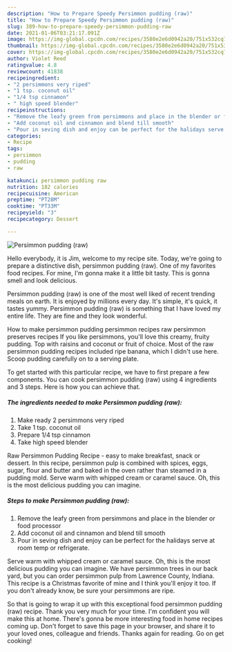 ```yaml
---
description: "How to Prepare Speedy Persimmon pudding (raw)"
title: "How to Prepare Speedy Persimmon pudding (raw)"
slug: 389-how-to-prepare-speedy-persimmon-pudding-raw
date: 2021-01-06T03:21:17.091Z
image: https://img-global.cpcdn.com/recipes/3580e2e6d0942a20/751x532cq70/persimmon-pudding-raw-recipe-main-photo.jpg
thumbnail: https://img-global.cpcdn.com/recipes/3580e2e6d0942a20/751x532cq70/persimmon-pudding-raw-recipe-main-photo.jpg
cover: https://img-global.cpcdn.com/recipes/3580e2e6d0942a20/751x532cq70/persimmon-pudding-raw-recipe-main-photo.jpg
author: Violet Reed
ratingvalue: 4.8
reviewcount: 41838
recipeingredient:
- "2 persimmons very riped"
- "1 tsp. coconut oil"
- "1/4 tsp cinnamon"
- " high speed blender"
recipeinstructions:
- "Remove the leafy green from persimmons and place in the blender or food processor"
- "Add coconut oil and cinnamon and blend till smooth"
- "Pour in seving dish and enjoy can be perfect for the halidays serve at room temp or refrigerate."
categories:
- Recipe
tags:
- persimmon
- pudding
- raw

katakunci: persimmon pudding raw 
nutrition: 182 calories
recipecuisine: American
preptime: "PT28M"
cooktime: "PT33M"
recipeyield: "3"
recipecategory: Dessert

---
```



![Persimmon pudding (raw)](https://img-global.cpcdn.com/recipes/3580e2e6d0942a20/751x532cq70/persimmon-pudding-raw-recipe-main-photo.jpg)

Hello everybody, it is Jim, welcome to my recipe site. Today, we're going to prepare a distinctive dish, persimmon pudding (raw). One of my favorites food recipes. For mine, I'm gonna make it a little bit tasty. This is gonna smell and look delicious.

Persimmon pudding (raw) is one of the most well liked of recent trending meals on earth. It is enjoyed by millions every day. It's simple, it's quick, it tastes yummy. Persimmon pudding (raw) is something that I have loved my entire life. They are fine and they look wonderful.

How to make persimmon pudding persimmon recipes raw persimmon preserves recipes If you like persimmons, you&#39;ll love this creamy, fruity pudding. Top with raisins and coconut or fruit of choice. Most of the raw persimmon pudding recipes included ripe banana, which I didn&#39;t use here. Scoop pudding carefully on to a serving plate.


To get started with this particular recipe, we have to first prepare a few components. You can cook persimmon pudding (raw) using 4 ingredients and 3 steps. Here is how you can achieve that.

<!--inarticleads1-->

##### The ingredients needed to make Persimmon pudding (raw):

1. Make ready 2 persimmons very riped
1. Take 1 tsp. coconut oil
1. Prepare 1/4 tsp cinnamon
1. Take  high speed blender


Raw Persimmon Pudding Recipe - easy to make breakfast, snack or dessert. In this recipe, persimmon pulp is combined with spices, eggs, sugar, flour and butter and baked in the oven rather than steamed in a pudding mold. Serve warm with whipped cream or caramel sauce. Oh, this is the most delicious pudding you can imagine. 

<!--inarticleads2-->

##### Steps to make Persimmon pudding (raw):

1. Remove the leafy green from persimmons and place in the blender or food processor
1. Add coconut oil and cinnamon and blend till smooth
1. Pour in seving dish and enjoy can be perfect for the halidays serve at room temp or refrigerate.


Serve warm with whipped cream or caramel sauce. Oh, this is the most delicious pudding you can imagine. We have persimmon trees in our back yard, but you can order persimmon pulp from Lawrence County, Indiana. This recipe is a Christmas favorite of mine and I think you&#39;ll enjoy it too. If you don&#39;t already know, be sure your persimmons are ripe. 

So that is going to wrap it up with this exceptional food persimmon pudding (raw) recipe. Thank you very much for your time. I'm confident you will make this at home. There's gonna be more interesting food in home recipes coming up. Don't forget to save this page in your browser, and share it to your loved ones, colleague and friends. Thanks again for reading. Go on get cooking!
